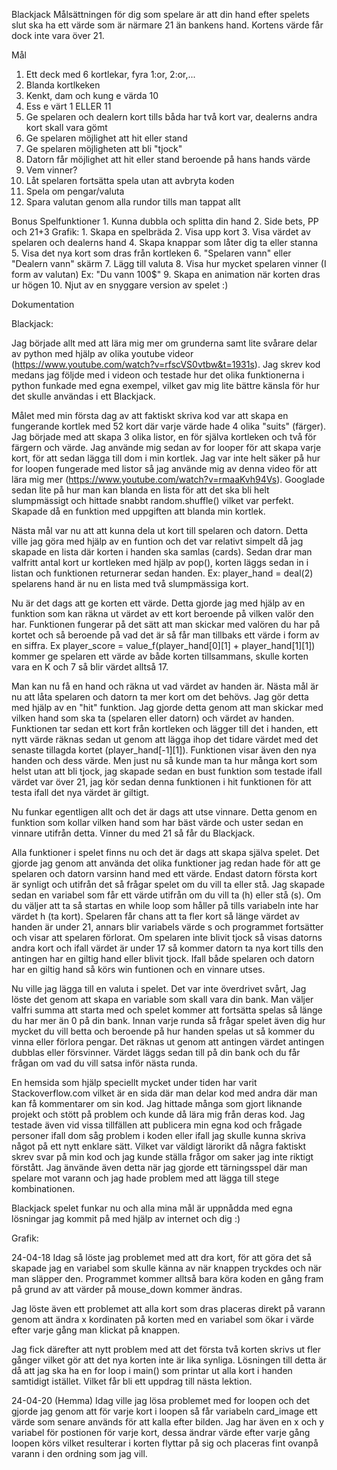 Blackjack
Målsättningen för dig som spelare är att din hand efter spelets slut ska ha ett värde som är närmare 21 än bankens hand. Kortens värde får dock inte vara över 21.

Mål
  1. Ett deck med 6 kortlekar, fyra 1:or, 2:or,...
  2. Blanda kortlkeken
  3. Kenkt, dam och kung e värda 10
  4. Ess e värt 1 ELLER 11
  5. Ge spelaren och dealern kort tills båda har två kort var, dealerns andra kort skall vara gömt
  6. Ge spelaren möjlighet att hit eller stand
  7. Ge spelaren möjligheten att bli "tjock"
  8. Datorn får möjlighet att hit eller stand beroende på hans hands värde
  9. Vem vinner?
  10. Låt spelaren fortsätta spela utan att avbryta koden
  11. Spela om pengar/valuta
  12. Spara valutan genom alla rundor tills man tappat allt

Bonus
  Spelfunktioner
    1. Kunna dubbla och splitta din hand 
    2. Side bets, PP och 21+3
  Grafik:
    1. Skapa en spelbräda
    2. Visa upp kort 
    3. Visa värdet av spelaren och dealerns hand 
    4. Skapa knappar som låter dig ta eller stanna
    5. Visa det nya kort som dras från kortleken 
    6. "Spelaren vann" eller "Dealern vann" skärm
    7. Lägg till valuta
    8. Visa hur mycket spelaren vinner (I form av valutan) Ex: "Du vann 100$"
    9. Skapa en animation när korten dras ur högen
    10. Njut av en snyggare version av spelet :)


Dokumentation

Blackjack:

Jag började allt med att lära mig mer om grunderna samt lite svårare delar av python med hjälp av olika youtube videor (https://www.youtube.com/watch?v=rfscVS0vtbw&t=1931s). Jag skrev kod medans jag följde med i videon och testade hur det olika funktionerna i python funkade med egna exempel, vilket gav mig lite bättre känsla för hur det skulle användas i ett Blackjack. 

Målet med min första dag av att faktiskt skriva kod var att skapa en fungerande kortlek med 52 kort där varje värde hade 4 olika "suits" (färger). Jag började med att skapa 3 olika listor, en för själva kortleken och två för färgern och värde. Jag använde mig sedan av for looper för att skapa varje kort, för att sedan lägga till dom i min kortlek. Jag var inte helt säker på hur for loopen fungerade med listor så jag använde mig av denna video för att lära mig mer (https://www.youtube.com/watch?v=rmaaKvh94Vs).
Googlade sedan lite på hur man kan blanda en lista för att det ska bli helt slumpmässigt och hittade snabbt random.shuffle() vilket var perfekt. Skapade då en funktion med uppgiften att blanda min kortlek.

Nästa mål var nu att att kunna dela ut kort till spelaren och datorn. Detta ville jag göra med hjälp av en funtion och det var relativt simpelt då jag skapade en lista där korten i handen ska samlas (cards). Sedan drar man valfritt antal kort ur kortleken med hjälp av pop(), korten läggs sedan in i listan och funktionen returnerar sedan handen. Ex: player_hand = deal(2) spelarens hand är nu en lista med två slumpmässiga kort.
 
Nu är det dags att ge korten ett värde. Detta gjorde jag med hjälp av en funktion som kan räkna ut värdet av ett kort beroende på vilken valör den har. Funktionen fungerar på det sätt att man skickar med valören du har på kortet och så beroende på vad det är så får man tillbaks ett värde i form av en siffra. Ex player_score = value_f(player_hand[0][1] + player_hand[1][1]) kommer ge spelaren ett värde av både korten tillsammans, skulle korten vara en K och 7 så blir värdet alltså 17.

Man kan nu få en hand och räkna ut vad värdet av handen är. Nästa mål är nu att låta spelaren och datorn ta mer kort om det behövs. Jag gör detta med hjälp av en "hit" funktion. Jag gjorde detta genom att man skickar med vilken hand som ska ta (spelaren eller datorn) och värdet av handen. Funktionen tar sedan ett kort från kortleken och lägger till det i handen, ett nytt värde räknas sedan ut genom att lägga ihop det tidare värdet med det senaste tillagda kortet (player_hand[-1][1]). Funktionen visar även den nya handen och dess värde. 
Men just nu så kunde man ta hur många kort som helst utan att bli tjock, jag skapade sedan en bust funktion som testade ifall värdet var över 21, jag kör sedan denna funktionen i hit funktionen för att testa ifall det nya värdet är giltigt. 

Nu funkar egentligen allt och det är dags att utse vinnare. Detta genom en funktion som kollar vilken hand som har bäst värde och uster sedan en vinnare utifrån detta. Vinner du med 21 så får du Blackjack. 

Alla funktioner i spelet finns nu och det är dags att skapa själva spelet. Det gjorde jag genom att använda det olika funktioner jag redan hade för att ge spelaren och datorn varsinn hand med ett värde. Endast datorn första kort är synligt och utifrån det så frågar spelet om du vill ta eller stå. Jag skapade sedan en variabel som får ett värde utifrån om du vill ta (h) eller stå (s). Om du väljer att ta så startas en while loop som håller på tills variabeln inte har värdet h (ta kort). Spelaren får chans att ta fler kort så länge värdet av handen är under 21, annars blir variabels värde s och programmet fortsätter och visar att spelaren förlorat. Om spelaren inte blivit tjock så visas datorns andra kort och ifall värdet är under 17 så kommer datorn ta nya kort tills den antingen har en giltig hand eller blivit tjock. Ifall både spelaren och datorn har en giltig hand så körs win funtionen och en vinnare utses. 

Nu ville jag lägga till en valuta i spelet. Det var inte överdrivet svårt, Jag löste det genom att skapa en variable som skall vara din bank. Man väljer valfri summa att starta med och spelet kommer att fortsätta spelas så länge du har mer än 0 på din bank. Innan varje runda så frågar spelet även dig hur mycket du vill betta och beroende på hur handen spelas ut så kommer du vinna eller förlora pengar. Det räknas ut genom att antingen värdet antingen dubblas eller försvinner. Värdet läggs sedan till på din bank och du får frågan om vad du vill satsa inför nästa runda.

En hemsida som hjälp speciellt mycket under tiden har varit Stackoverflow.com vilket är en sida där man delar kod med andra där man kan få kommentarer om sin kod. Jag hittade många som gjort liknande projekt och stött på problem och kunde då lära mig från deras kod. Jag testade även vid vissa tillfällen att publicera min egna kod och frågade personer ifall dom såg problem i koden eller ifall jag skulle kunna skriva något på ett nytt enklare sätt. Vilket var väldigt lärorikt då några faktiskt skrev svar på min kod och jag kunde ställa frågor om saker jag inte riktigt förstått.
Jag änvände även detta när jag gjorde ett tärningsspel där man spelare mot varann och jag hade problem med att lägga till stege kombinationen.

Blackjack spelet funkar nu och alla mina mål är uppnådda med egna lösningar jag kommit på med hjälp av internet och dig :)



Grafik:


24-04-18
Idag så löste jag problemet med att dra kort, för att göra det så skapade jag en variabel som skulle känna av när knappen tryckdes och när man släpper den. Programmet kommer alltså bara köra koden en gång fram på grund av att värder på mouse_down kommer ändras. 

Jag löste även ett problemet att alla kort som dras placeras direkt på varann genom att ändra x kordinaten på korten med en variabel som ökar i värde efter varje gång man klickat på knappen. 

Jag fick därefter att nytt problem med att det första två korten skrivs ut fler gånger vilket gör att det nya korten inte är lika synliga. Lösningen till detta är då att jag ska ha en for loop i main() som printar ut alla kort i handen samtidigt istället. Vilket får bli ett uppdrag till nästa lektion.

24-04-20 (Hemma)
Idag ville jag lösa problemet med for loopen och det gjorde jag genom att för varje kort i loopen så får variabeln card_image ett värde som senare används för att kalla efter bilden. Jag har även en x och y variabel för postionen för varje kort, dessa ändrar värde efter varje gång loopen körs vilket resulterar i korten flyttar på sig och placeras fint ovanpå varann i den ordning som jag vill. 